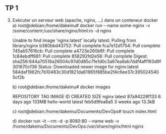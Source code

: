 ## TP 1 ##

3. Exécuter un serveur web (apache, nginx, …) dans un conteneur docker
    a) root@debian:/home/dakeinu# docker run --name some-nginx -v /some/content:/usr/share/nginx/html:ro -d nginx
    
    Unable to find image 'nginx:latest' locally
    latest: Pulling from library/nginx
    b380bbd43752: Pull complete 
    fca7e12d1754: Pull complete 
    745ab57616cb: Pull complete 
    a4723e260b6f: Pull complete 
    1c84ebdff681: Pull complete 
    858292fd2e56: Pull complete 
    Digest: sha256:644a70516a26004c97d0d85c7fe1d0c3a67ea8ab7ddf4aff193d9f301670cf36
    Status: Downloaded newer image for nginx:latest
    584daf1962fc7b10483c30d1821da61965f885be2f4c6ee37c3950245405cf2b

    b) root@debian:/home/dakeinu# docker images

    REPOSITORY    TAG       IMAGE ID       CREATED       SIZE
    nginx         latest    87a94228f133   6 days ago    133MB
    hello-world   latest    feb5d9fea6a5   3 weeks ago   13.3kB

    c) root@debian:/home/dakeinu/Documents/DevOps# touch index.html

    d) docker run -it --rm -d -p 8080:80 --name web -v /home/dakeinu/Documents/DevOps:/usr/share/nginx/html nginx